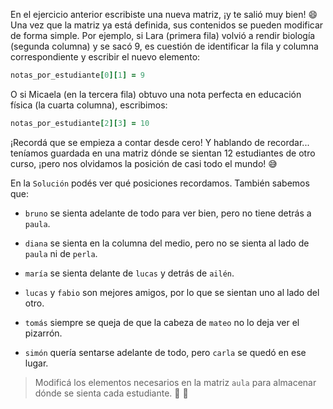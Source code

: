 En el ejercicio anterior escribiste una nueva matriz, ¡y te salió muy bien! :smile: Una vez que la matriz ya está definida, sus contenidos se pueden modificar de forma simple. Por ejemplo, si Lara (primera fila) volvió a rendir biología (segunda columna) y se sacó 9, es cuestión de identificar la fila y columna correspondiente y escribir el nuevo elemento:

```ruby
notas_por_estudiante[0][1] = 9
```

O si Micaela (en la tercera fila) obtuvo una nota perfecta en educación física (la cuarta columna), escribimos:

```ruby
notas_por_estudiante[2][3] = 10
```

¡Recordá que se empieza a contar desde cero! Y hablando de recordar... teníamos guardada en una matriz dónde se sientan  12 estudiantes de otro curso, ¡pero nos olvidamos la posición de casi todo el mundo! :sweat_smile:

En la `Solución` podés ver qué posiciones recordamos. También sabemos que:

* `bruno` se sienta adelante de todo para ver bien, pero no tiene detrás a `paula`.

* `diana` se sienta en la columna del medio, pero no se sienta al lado de `paula` ni de `perla`.

* `maría` se sienta delante de `lucas` y detrás de `ailén`.

* `lucas` y `fabio` son mejores amigos, por lo que se sientan uno al lado del otro.

* `tomás` siempre se queja de que la cabeza de `mateo` no lo deja ver el pizarrón.

* `simón` quería sentarse adelante de todo, pero `carla` se quedó en ese lugar.

> Modificá los elementos necesarios en la matriz `aula` para almacenar dónde se sienta cada estudiante. :raising_hand: :bow: